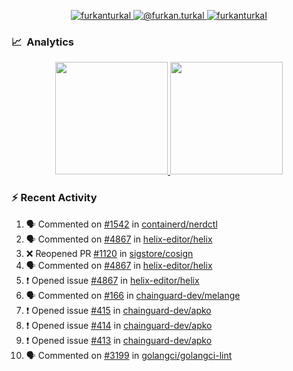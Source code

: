 <p align="center">
  <a href="https://linkedin.com/in/furkanturkal" target="blank">
    <img src="https://img.shields.io/badge/linkedin-%230077B5.svg?&style=for-the-badge&logo=linkedin&logoColor=white" alt="furkanturkal" />
  </a>
  <a href="https://medium.com/@furkan.turkal" target="blank">
    <img src="https://img.shields.io/badge/medium-%2312100E.svg?&style=for-the-badge&logo=medium&logoColor=white" alt="@furkan.turkal" />
  </a>
  <a href="https://twitter.com/furkanturkaI" target="blank">
    <img src="https://img.shields.io/badge/Twitter-1DA1F2?style=for-the-badge&logo=twitter&logoColor=white" alt="furkanturkaI" />
  </a>
</p>

### 📈 &nbsp;Analytics

<p align="center">
  <a href="https://coderstats.net/github/#Dentrax">
    <img height="180em" src="https://github-readme-stats-eight-theta.vercel.app/api?username=Dentrax&show_icons=true&theme=algolia&include_all_commits=true&count_private=true&line_height=26"/>
    <img height="180em" src="https://github-readme-stats-eight-theta.vercel.app/api/top-langs/?username=Dentrax&layout=compact&langs_count=8&theme=algolia&line_height=26"/>
  </a>
</p>

### :zap: Recent Activity

<!--START_SECTION:activity-->
1. 🗣 Commented on [#1542](https://github.com/containerd/nerdctl/issues/1542) in [containerd/nerdctl](https://github.com/containerd/nerdctl)
2. 🗣 Commented on [#4867](https://github.com/helix-editor/helix/issues/4867) in [helix-editor/helix](https://github.com/helix-editor/helix)
3. ❌ Reopened PR [#1120](https://github.com/sigstore/cosign/pull/1120) in [sigstore/cosign](https://github.com/sigstore/cosign)
4. 🗣 Commented on [#4867](https://github.com/helix-editor/helix/issues/4867) in [helix-editor/helix](https://github.com/helix-editor/helix)
5. ❗️ Opened issue [#4867](https://github.com/helix-editor/helix/issues/4867) in [helix-editor/helix](https://github.com/helix-editor/helix)
6. 🗣 Commented on [#166](https://github.com/chainguard-dev/melange/issues/166) in [chainguard-dev/melange](https://github.com/chainguard-dev/melange)
7. ❗️ Opened issue [#415](https://github.com/chainguard-dev/apko/issues/415) in [chainguard-dev/apko](https://github.com/chainguard-dev/apko)
8. ❗️ Opened issue [#414](https://github.com/chainguard-dev/apko/issues/414) in [chainguard-dev/apko](https://github.com/chainguard-dev/apko)
9. ❗️ Opened issue [#413](https://github.com/chainguard-dev/apko/issues/413) in [chainguard-dev/apko](https://github.com/chainguard-dev/apko)
10. 🗣 Commented on [#3199](https://github.com/golangci/golangci-lint/issues/3199) in [golangci/golangci-lint](https://github.com/golangci/golangci-lint)
<!--END_SECTION:activity-->
